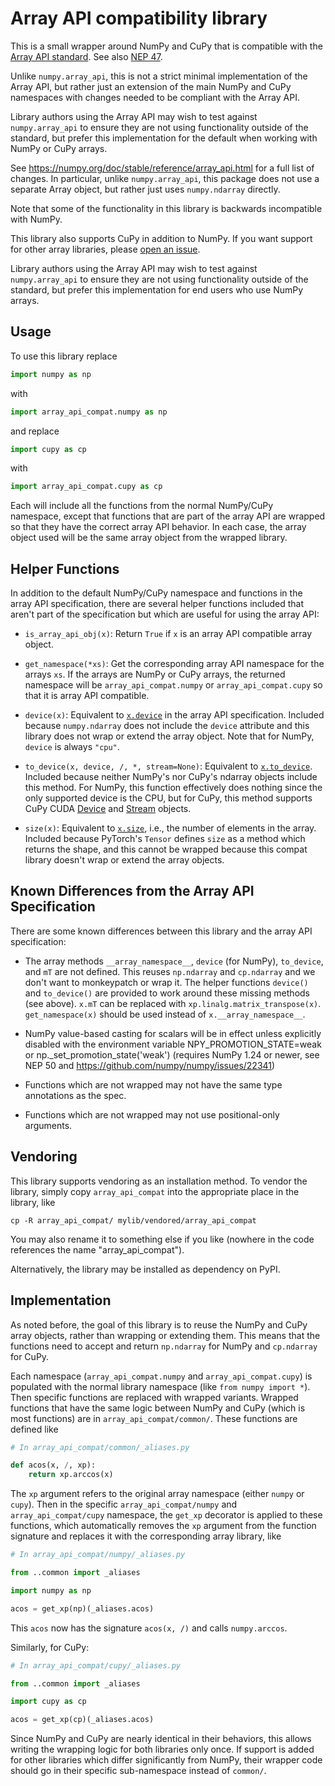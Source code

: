 # Array API compatibility library

This is a small wrapper around NumPy and CuPy that is compatible with the
[Array API standard](https://data-apis.org/array-api/latest/). See also [NEP
47](https://numpy.org/neps/nep-0047-array-api-standard.html).

Unlike `numpy.array_api`, this is not a strict minimal implementation of the
Array API, but rather just an extension of the main NumPy and CuPy namespaces
with changes needed to be compliant with the Array API.

Library authors using the Array API may wish to test against `numpy.array_api`
to ensure they are not using functionality outside of the standard, but prefer
this implementation for the default when working with NumPy or CuPy arrays.

See https://numpy.org/doc/stable/reference/array_api.html for a full list of
changes. In particular, unlike `numpy.array_api`, this package does not use a
separate Array object, but rather just uses `numpy.ndarray` directly.

Note that some of the functionality in this library is backwards incompatible
with NumPy.

This library also supports CuPy in addition to NumPy. If you want support for
other array libraries, please [open an
issue](https://github.com/data-apis/array-api-compat/issues).

Library authors using the Array API may wish to test against `numpy.array_api`
to ensure they are not using functionality outside of the standard, but prefer
this implementation for end users who use NumPy arrays.

## Usage

To use this library replace

```py
import numpy as np
```

with

```py
import array_api_compat.numpy as np
```

and replace

```py
import cupy as cp
```

with

```py
import array_api_compat.cupy as cp
```

Each will include all the functions from the normal NumPy/CuPy namespace,
except that functions that are part of the array API are wrapped so that they
have the correct array API behavior. In each case, the array object used will
be the same array object from the wrapped library.


## Helper Functions

In addition to the default NumPy/CuPy namespace and functions in the array API
specification, there are several helper functions
included that aren't part of the specification but which are useful for using
the array API:

- `is_array_api_obj(x)`: Return `True` if `x` is an array API compatible array
  object.

- `get_namespace(*xs)`: Get the corresponding array API namespace for the
  arrays `xs`. If the arrays are NumPy or CuPy arrays, the returned namespace
  will be `array_api_compat.numpy` or `array_api_compat.cupy` so that it is
  array API compatible.

- `device(x)`: Equivalent to
  [`x.device`](https://data-apis.org/array-api/latest/API_specification/generated/signatures.array_object.array.device.html)
  in the array API specification. Included because `numpy.ndarray` does not
  include the `device` attribute and this library does not wrap or extend the
  array object. Note that for NumPy, `device` is always `"cpu"`.

- `to_device(x, device, /, *, stream=None)`: Equivalent to
  [`x.to_device`](https://data-apis.org/array-api/latest/API_specification/generated/signatures.array_object.array.to_device.html).
  Included because neither NumPy's nor CuPy's ndarray objects include this
  method. For NumPy, this function effectively does nothing since the only
  supported device is the CPU, but for CuPy, this method supports CuPy CUDA
  [Device](https://docs.cupy.dev/en/stable/reference/generated/cupy.cuda.Device.html)
  and
  [Stream](https://docs.cupy.dev/en/stable/reference/generated/cupy.cuda.Stream.html)
  objects.

- `size(x)`: Equivalent to
  [`x.size`](https://data-apis.org/array-api/latest/API_specification/generated/array_api.array.size.html#array_api.array.size),
  i.e., the number of elements in the array. Included because PyTorch's
  `Tensor` defines `size` as a method which returns the shape, and this cannot
  be wrapped because this compat library doesn't wrap or extend the array
  objects.

## Known Differences from the Array API Specification

There are some known differences between this library and the array API
specification:

- The array methods `__array_namespace__`, `device` (for NumPy), `to_device`,
  and `mT` are not defined. This reuses `np.ndarray` and `cp.ndarray` and we
  don't want to monkeypatch or wrap it. The helper functions `device()` and
  `to_device()` are provided to work around these missing methods (see above).
  `x.mT` can be replaced with `xp.linalg.matrix_transpose(x)`.
  `get_namespace(x)` should be used instead of `x.__array_namespace__`.

- NumPy value-based casting for scalars will be in effect unless explicitly
  disabled with the environment variable NPY_PROMOTION_STATE=weak or
  np._set_promotion_state('weak') (requires NumPy 1.24 or newer, see NEP 50
  and https://github.com/numpy/numpy/issues/22341)

- Functions which are not wrapped may not have the same type annotations
  as the spec.

- Functions which are not wrapped may not use positional-only arguments.

## Vendoring

This library supports vendoring as an installation method. To vendor the
library, simply copy `array_api_compat` into the appropriate place in the
library, like

```
cp -R array_api_compat/ mylib/vendored/array_api_compat
```

You may also rename it to something else if you like (nowhere in the code
references the name "array_api_compat").

Alternatively, the library may be installed as dependency on PyPI.

## Implementation

As noted before, the goal of this library is to reuse the NumPy and CuPy array
objects, rather than wrapping or extending them. This means that the functions
need to accept and return `np.ndarray` for NumPy and `cp.ndarray` for CuPy.

Each namespace (`array_api_compat.numpy` and `array_api_compat.cupy`) is
populated with the normal library namespace (like `from numpy import *`). Then
specific functions are replaced with wrapped variants. Wrapped functions that
have the same logic between NumPy and CuPy (which is most functions) are in
`array_api_compat/common/`. These functions are defined like

```py
# In array_api_compat/common/_aliases.py

def acos(x, /, xp):
    return xp.arccos(x)
```

The `xp` argument refers to the original array namespace (either `numpy` or
`cupy`). Then in the specific `array_api_compat/numpy` and
`array_api_compat/cupy` namespace, the `get_xp` decorator is applied to these
functions, which automatically removes the `xp` argument from the function
signature and replaces it with the corresponding array library, like

```py
# In array_api_compat/numpy/_aliases.py

from ..common import _aliases

import numpy as np

acos = get_xp(np)(_aliases.acos)
```

This `acos` now has the signature `acos(x, /)` and calls `numpy.arccos`.

Similarly, for CuPy:

```py
# In array_api_compat/cupy/_aliases.py

from ..common import _aliases

import cupy as cp

acos = get_xp(cp)(_aliases.acos)
```

Since NumPy and CuPy are nearly identical in their behaviors, this allows
writing the wrapping logic for both libraries only once. If support is added
for other libraries which differ significantly from NumPy, their wrapper code
should go in their specific sub-namespace instead of `common/`.
